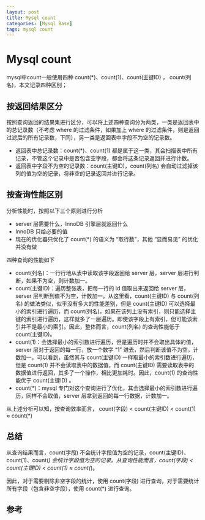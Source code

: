 ```yaml
---
layout: post
title: Mysql count
categories: [Mysql Base]
tags: mysql count
---
```


# Mysql count

mysql中count一般使用四种 count(*)、count(1)、count(主键ID) ， count(列名)，本文记录四种区别；

## 按返回结果区分

按照查询返回的结果集进行区分，可以将上述四种查询分为两类，一类是返回表中的总记录数（不考虑 where 的过滤条件，如果加上 where 的过滤条件，则是返回过滤后的所有记录数，下同），另一类是返回表中字段不为空的记录数。

- 返回表中总记录数：count(*)、count(1) 都是属于这一类，其会扫描表中所有记录，不管这个记录中是否包含空字段，都会将这条记录返回并进行计数。
- 返回表中字段不为空的记录数：count(主键ID)，count(列名) 会自动过滤掉该列的值为空的记录，将非空的记录返回并进行记录。

## 按查询性能区别

分析性能时，按照以下三个原则进行分析

- server 层需要什么，InnoDB 引擎层就返回什么
- InnoDB 只给必要的值
- 现在的优化器只优化了 count(*) 的语义为 “取行数”，其他 “显而易见” 的优化并没有做

四种查询的性能如下

- count(列名)：一行行地从表中读取该字段返回给 server 层，server 层进行判断，如果不为空，则计数加一。
- count(主键ID)：遍历整张表，把每一行的 id 值取出来返回给 server 层，server 层判断到值不为空，计数加一。从这里看，count(主键ID) 与 count(列名) 的做法类似，似乎没有多大的性能差别，但是 count(主键ID) 可以选择最小的索引进行遍历，而 count(列名)，如果在该列上没有索引，则只能选择主键的索引进行遍历，这样就多了一层遍历。即使该字段上有索引，但可能该索引并不是最小的索引。因此，整体而言，count(列名) 的查询性能低于count(主键ID)。
- count(1)：会选择最小的索引数进行遍历，但是遍历时并不会取出具体的值，server 层对于返回的每一行，放一个数字 “1” 进去，然后判断该值不为空，计数加一。可以看到，虽然其与 count(主键ID) 一样取最小的索引数进行遍历，但是 count(1) 并不会读取表中的数据值，而 count(主键ID) 需要读取表中的数据值进行返回，其多了一个操作，相比更加耗时。因此，count(1) 的查询性能优于 count(主键ID) 。
- count(*)：mysql 专门对这个查询进行了优化，其会选择最小的索引数进行遍历，同样不会取值，server 层拿到返回的每一行数据，计数加一。

从上述分析可以知，按查询效率而言， count(字段) < count(主键ID) < count(1) ≈ count(*)

## 总结

从查询结果而言，count(字段) 不会统计字段值为空的记录，count(主键ID)、count(1)、count(*) 会统计字段值为空的记录。从查询性能而言，count(字段) < count(主键ID) < count(1) ≈ count(*)。

因此，对于需要剔除非空字段的统计，使用 count(字段) 进行查询，对于需要统计所有字段（包含非空字段），使用 count(*) 进行查询。

## 参考
